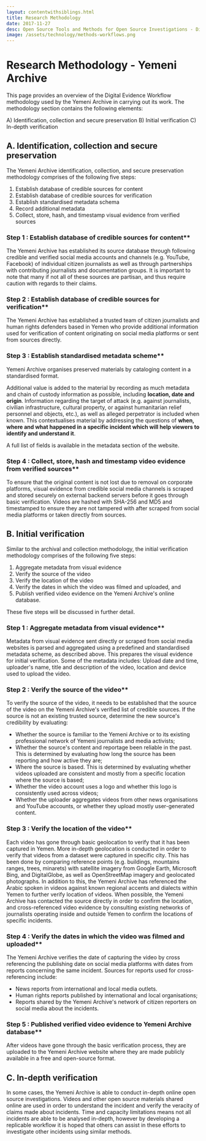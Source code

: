 ```yaml
---
layout: contentwithsiblings.html
title: Research Methodology
date: 2017-11-27
desc: Open Source Tools and Methods for Open Source Investigations - Digital Evidence Workflow
image: /assets/technology/methods-workflows.png
---
```

# Research Methodology - Yemeni Archive

This page provides an overview of the Digital Evidence Workflow methodology used by the Yemeni Archive in carrying out its work. The methodology section contains the following elements:

A) Identification, collection and secure preservation
B) Initial verification
C) In-depth verification

## A. Identification, collection and secure preservation

The Yemeni Archive identification, collection, and secure preservation methodology comprises of the following five steps:

1. Establish database of credible sources for content
2. Establish database of credible sources for verification
3. Establish standardised metadata schema
4. Record additional metadata
5. Collect, store, hash, and timestamp visual evidence from verified sources

### Step 1 : Establish database of credible sources for content**  

The Yemeni Archive has established its source database through following credible and verified social media accounts and channels (e.g. YouTube, Facebook) of individual citizen journalists as well as through partnerships with contributing journalists and documentation groups. It is important to note that many if not all of these sources are partisan, and thus require caution with regards to their claims.  


### Step 2 : Establish database of credible sources for verification**

The Yemeni Archive has established a trusted team of citizen journalists and human rights defenders based in Yemen who provide additional information used for verification of content originating on social media platforms or sent from sources directly.


### Step 3 : Establish standardised metadata scheme**

Yemeni Archive organises preserved materials by cataloging content in a standardised format.

Additional value is added to the material by recording as much metadata and chain of custody information as possible, including **location, date and origin**. Information regarding the target of attack (e.g. against journalists, civilian infrastructure, cultural property, or against humanitarian relief personnel and objects, etc.), as well as alleged perpetrator is included when known. This contextualises material by addressing the questions of **when, where and what happened in a specific incident which will help viewers to identify and understand it**.

A full list of fields is available in the metadata section of the website.


### Step 4 : Collect, store, hash and timestamp video evidence from verified sources**

To ensure that the original content is not lost due to removal on corporate platforms, visual evidence from credible social media channels is scraped and stored securely on external backend servers before it goes through basic verification. Videos are hashed with SHA-256 and MD5 and timestamped to ensure they are not tampered with after scraped from social media platforms or taken directly from sources.

## B. Initial verification

Similar to the archival and collection methodology, the initial verification methodology comprises of the following five steps:

1. Aggregate metadata from visual evidence
2. Verify the source of the video
3. Verify the location of the video  
4. Verify the dates in which the video was filmed and uploaded, and
5. Publish verified video evidence on the Yemeni Archive's online database.

These five steps will be discussed in further detail.

### Step 1 : Aggregate metadata from visual evidence**

Metadata from visual evidence sent directly or scraped from social media websites is parsed and aggregated using a predefined and standardised metadata scheme, as described above. This prepares the visual evidence for initial verification. Some of the metadata includes: Upload date and time, uploader's name, title and description of the video, location and device used to upload the video.

### Step 2 : Verify the source of the video**

To verify the source of the video, it needs to be established that the source of the video on the Yemeni Archive's verified list of credible sources. If the source is not an existing trusted source, determine the new source's credibility by evaluating:

* Whether the source is familiar to the Yemeni Archive or to its existing professional network of Yemeni journalists and media activists;  
* Whether the source's content and reportage been reliable in the past. This is determined by evaluating how long the source has been reporting and how active they are;  
* Where the source is based. This is determined by evaluating whether videos uploaded are consistent and mostly from a specific location where the source is based;  
* Whether the video account uses a logo and whether this logo is consistently used across videos;  
* Whether the uploader aggregates videos from other news organisations and YouTube accounts, or whether they upload mostly user-generated content.

### Step 3 : Verify the location of the video**

Each video has gone through basic geolocation to verify that it has been captured in Yemen. More in-depth geolocation is conducted in order to verify that videos from a dataset were captured in specific city. This has been done by comparing reference points (e.g. buildings, mountains ranges, trees, minarets) with satellite imagery from Google Earth, Microsoft Bing, and DigitalGlobe, as well as OpenStreetMap imagery and geolocated photographs. In addition to this, the Yemeni Archive has referenced the Arabic spoken in videos against known regional accents and dialects within Yemen to further verify location of videos. When possible, the Yemeni Archive has contacted the source directly in order to confirm the location, and cross-referenced video evidence by consulting existing networks of journalists operating inside and outside Yemen to confirm the locations of specific incidents.

### Step 4 : Verify the dates in which the video was filmed and uploaded**

The Yemeni Archive verifies the date of capturing the video by cross referencing the publishing date on social media platforms with dates from reports concerning the same incident. Sources for reports used for cross-referencing include:

* News reports from international and local media outlets.
* Human rights reports published by international and local organisations;  
* Reports shared by the Yemeni Archive's network of citizen reporters on social media about the incidents.  

### Step 5 : Published verified video evidence to Yemeni Archive database**

After videos have gone through the basic verification process, they are uploaded to the Yemeni Archive website where they are made publicly available in a free and open-source format.

## C. In-depth verification

In some cases, the Yemeni Archive is able to conduct in-depth online open source investigations. Videos and other open source materials shared online are used in order to understand the incident and verify the veracity of claims made about incidents. Time and capacity limitations means not all incidents are able to be analysed in-depth, however by developing a replicable workflow it is hoped that others can assist in these efforts to investigate other incidents using similar methods.

[1]: /assets/workflow.png
